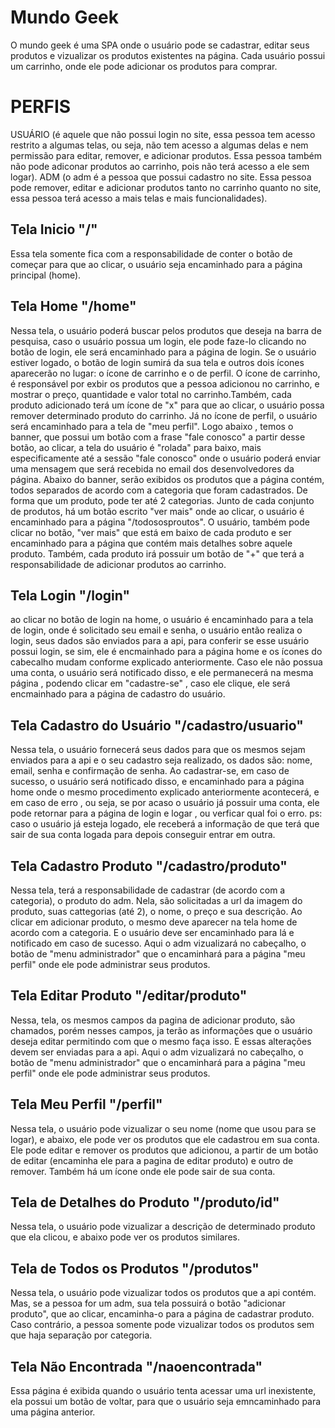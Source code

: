 # Mundo Geek
O mundo geek é uma SPA onde o usuário pode se cadastrar, editar seus produtos e vizualizar os produtos existentes na página. Cada usuário possui um carrinho, onde ele pode adicionar os produtos para comprar. 

# PERFIS

USUÁRIO (é aquele que não possui login no site, essa pessoa tem acesso restrito a algumas telas, ou seja, não tem acesso a algumas delas e nem permissão para editar, remover, e adicionar produtos. Essa pessoa também não pode adiconar produtos ao carrinho, pois não terá acesso a ele sem logar). ADM (o adm é a pessoa que possui cadastro no site. Essa pessoa pode remover, editar e adicionar produtos tanto no carrinho quanto no site, essa pessoa terá acesso a mais telas e mais funcionalidades). 

## Tela Inicio "/"

Essa  tela somente fica com a responsabilidade de conter o botão de começar para que ao clicar, o usuário seja encaminhado para a página principal (home).

## Tela Home "/home"

Nessa tela,  o  usuário poderá buscar pelos produtos que deseja na barra de pesquisa, caso o usuário possua um login, ele pode faze-lo clicando no botão de login, ele será encaminhado para a página de login. Se o usuário estiver logado, o botão de login sumirá da sua tela e outros dois ícones aparecerão no lugar: o ícone de carrinho e o de perfil. O ícone de carrinho, é responsável por exbir os produtos que a pessoa adicionou no carrinho, e mostrar o preço, quantidade e valor total no carrinho.Também, cada produto adicionado terá um ícone de "x" para que ao clicar, o usuário possa remover determinado produto do carrinho. Já no ícone de perfil, o usuário será encaminhado para a tela de "meu perfil". Logo abaixo , temos o banner, que possui um botão com a frase "fale conosco" a partir desse botão, ao clicar, a tela do usuário é "rolada" para baixo, mais especificamente até a sessão "fale conosco" onde o usuário poderá enviar uma mensagem que será recebida no email dos desenvolvedores da página. Abaixo do banner, serão exibidos os produtos que a página contém, todos separados de acordo com a categoria que foram cadastrados. De forma que um produto,  pode ter até 2 categorias. Junto de cada conjunto de produtos, há um botão escrito "ver mais" onde ao clicar, o usuário é encaminhado para a página "/todososproutos". O usuário, também pode clicar no botão, "ver mais" que está em baixo de cada produto e ser encaminhado para a página que contém mais detalhes sobre aquele produto.  Também, cada produto irá possuir um botão de "+" que terá a responsabilidade de adicionar produtos ao carrinho. 

## Tela Login "/login"

ao clicar no botão de login na home, o usuário é encaminhado para a tela de login, onde é solicitado seu email e senha, o usuário então realiza o login, seus dados são enviados para a api, para conferir se esse usuário possui login, se sim, ele é encmainhado para a página home e os ícones do cabecalho mudam conforme explicado anteriormente. Caso ele não possua uma conta, o usuário será notificado disso, e ele permanecerá na mesma página , podendo clicar em  "cadastre-se" , caso ele clique, ele será encmainhado para a página de cadastro do usuário. 

## Tela Cadastro do Usuário "/cadastro/usuario"

Nessa tela, o usuário fornecerá seus dados para que os mesmos sejam enviados para a api e o seu cadastro seja realizado, os dados são: nome, email, senha e confirmação de senha. Ao cadastrar-se, em caso de sucesso, o usuário será notificado disso, e encaminhado para  a página home onde o mesmo procedimento explicado anteriormente acontecerá, e em caso de erro , ou seja, se por acaso o usuário já possuir uma conta, ele pode retornar para a página de login e logar , ou verficar qual foi o erro.
ps: caso o usuário já esteja logado, ele receberá a informação de que terá que sair de sua conta logada para depois conseguir entrar em outra. 

## Tela Cadastro Produto "/cadastro/produto"

Nessa tela,  terá a responsabilidade de cadastrar (de acordo com a categoria), o produto do adm. Nela, são solicitadas a url da imagem do produto, suas cattegorias (até 2), o nome, o preço e sua descrição. Ao clicar em adicionar produto, o mesmo deve aparecer na  tela home  de acordo com a categoria. E o usuário deve ser encaminhado para lá e notificado em caso de sucesso.  Aqui o adm vizualizará no cabeçalho, o botão de "menu administrador" que o encaminhará para a página "meu perfil" onde ele pode administrar seus produtos. 

## Tela Editar Produto "/editar/produto"

Nessa, tela, os mesmos campos da pagina de adicionar produto, são chamados, porém nesses campos, ja terão as informações que  o usuário deseja editar permitindo com que o mesmo faça isso. E essas alterações devem ser enviadas para a api. Aqui o adm vizualizará no cabeçalho, o botão de "menu administrador" que o encaminhará para a página "meu perfil" onde ele pode administrar seus produtos. 

## Tela Meu Perfil "/perfil"

Nessa tela, o usuário pode vizualizar o seu nome (nome que usou para se logar), e abaixo, ele pode ver os produtos que ele cadastrou em sua conta. Ele pode editar e remover os produtos que adicionou, a partir de um botão de editar (encaminha ele para a pagina de editar produto)  e outro de remover. Também há um ícone onde ele pode sair de sua conta. 

## Tela de Detalhes do Produto "/produto/id"

Nessa tela, o usuário pode vizualizar a descrição de determinado produto que ela clicou, e abaixo pode ver os produtos  similares. 

## Tela de Todos os Produtos "/produtos"

Nessa tela, o usuário pode vizualizar todos os produtos que a api contém. Mas, se a pessoa for um adm, sua tela possuirá o botão "adicionar produto", que ao clicar, encaminha-o para a página de cadastrar produto. Caso contrário, a pessoa somente pode vizualizar todos os produtos sem que haja separação por categoria. 

## Tela Não Encontrada "/naoencontrada"

Essa página é exibida quando o usuário tenta acessar uma url inexistente, ela possui um botão de voltar, para que o usuário seja emncaminhado para uma página anterior.
